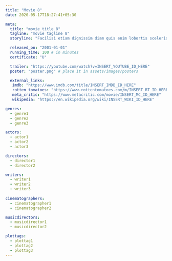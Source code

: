 ```yaml
---
title: "Movie 8"
date: 2020-05-17T18:27:41+05:30

meta:
  title: "movie title 8"
  tagline: "movie tagline 8"
  storyline: "Facilisi etiam dignissim diam quis enim lobortis scelerisque. Tristique senectus et netus et malesuada"

  released_on: "2001-01-01"
  running_time: 100 # in minutes
  certificate: "U"

  trailer: "https://youtube.com/watch?v=INSERT_YOUTUBE_ID_HERE" 
  poster: "poster.png" # place it in assets/images/posters

  external_links:
   imdb: "https://www.imdb.com/title/INSERT_IMDB_ID_HERE"
   rotten_tomatoes: "https://www.rottentomatoes.com/m/INSERT_RT_ID_HERE"
   meta_critic: "https://www.metacritic.com/movie/INSERT_MC_ID_HERE"
   wikipedia: "https://en.wikipedia.org/wiki/INSERT_WIKI_ID_HERE"

genres:
  - genre1
  - genre2
  - genre3

actors:
  - actor1
  - actor2
  - actor3

directors:
  - director1
  - director2

writers:
  - writer1
  - writer2
  - writer3
  
cinematographers:
  - cinematographer1
  - cinematographer2

musicdirectors:
  - musicdirector1
  - musicdirector2

plottags:
  - plottag1
  - plottag2
  - plottag3
---
```

